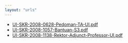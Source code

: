 ```yaml
---
layout: "urls"
---
```

* [UI-SKR-2008-0628-Pedoman-TA-UI.pdf](UI-SKR-2008-0628-Pedoman-TA-UI.pdf)
* [UI-SKR-2008-1057-Bantuan-S3.pdf](UI-SKR-2008-1057-Bantuan-S3.pdf)
* [UI-SKR-2008-1138-Rektor-Adjunct-Professor-UI.pdf](UI-SKR-2008-1138-Rektor-Adjunct-Professor-UI.pdf)
